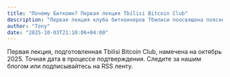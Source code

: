 ```yaml
---
title: "Почему Биткоин? Первая лекция Tbilisi Bitcoin Club"
description: "Первая лекция клуба биткоинеров Тбилиси поосвящена пояснению превосходства Биткоина над дургими крипто- и национальными валютами."
author: "Tony"
date: "2025-10-03T21:10:06+04:00"
---
```


Первая лекция, подготовленная Tbilisi Bitcoin Club, намечена на октябрь 2025. Точная дата в процессе подтверждения. Следите за нашим блогом или подписывайтесь на RSS ленту.